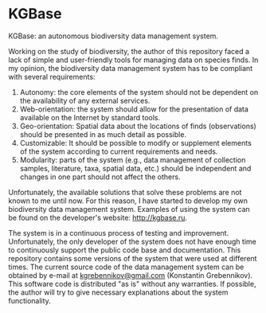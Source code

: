 # KGBase
KGBase: an autonomous biodiversity data management system.

Working on the study of biodiversity, the author of this repository faced a lack of simple and user-friendly tools for managing data on species finds. In my opinion, the biodiversity data management system has to be compliant with several requirements:

1. Autonomy: the core elements of the system should not be dependent on the availability of any external services.
2. Web-orientation: the system should allow for the presentation of data available on the Internet by standard tools.
3. Geo-orientation: Spatial data about the locations of finds (observations) should be presented in as much detail as possible.
4. Customizable: It should be possible to modify or supplement elements of the system according to current requirements and needs.
5. Modularity: parts of the system (e.g., data management of collection samples, literature, taxa, spatial data, etc.) should be independent and changes in one part should not affect the others.

Unfortunately, the available solutions that solve these problems are not known to me until now. For this reason, I have started to develop my own biodiversity data management system. Examples of using the system can be found on the developer's website: http://kgbase.ru.

The system is in a continuous process of testing and improvement. Unfortunately, the only developer of the system does not have enough time to continuously support the public code base and documentation. This repository contains some versions of the system that were used at different times. The current source code of the data management system can be obtained by e-mail at kgrebennikov@gmail.com (Konstantin Grebennikov). This software code is distributed "as is" without any warranties. If possible, the author will try to give necessary explanations about the system functionality.
